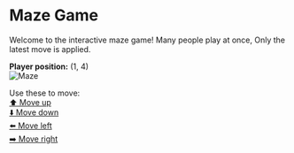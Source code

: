 # Maze Game  
Welcome to the interactive maze game! Many people play at once, Only the latest move is applied.

**Player position:** (1, 4)  
![Maze](https://github-maze-game.vercel.app/images/pos_1_4.png?t=1760753020570)

Use these to move:  
[⬆️ Move up](https://github-maze-game.vercel.app/move/1_4_w)  
[⬇️ Move down](https://github-maze-game.vercel.app/move/1_4_s)  
[⬅️ Move left](https://github-maze-game.vercel.app/move/1_4_a)  
[➡️ Move right](https://github-maze-game.vercel.app/move/1_4_d)
